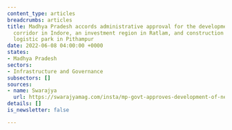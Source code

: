 ```yaml
---
content_type: articles
breadcrumbs: articles
title: Madhya Pradesh accords administrative approval for the development of an economic
  corridor in Indore, an investment region in Ratlam, and construction of a multimodal
  logistic park in Pithampur
date: 2022-06-08 04:00:00 +0000
states:
- Madhya Pradesh
sectors:
- Infrastructure and Governance
subsectors: []
sources:
- name: Swarajya
  url: https://swarajyamag.com/insta/mp-govt-approves-development-of-new-investment-region-economic-corridor-and-multi-modal-logistic-park-in-state
details: []
is_newsletter: false

---
```


